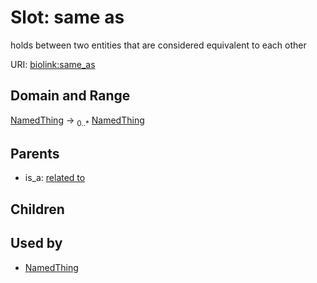 # Slot: same as


holds between two entities that are considered equivalent to each other

URI: [biolink:same_as](https://w3id.org/biolink/vocab/same_as)
## Domain and Range

[NamedThing](NamedThing.md) ->  <sub>0..*</sub> [NamedThing](NamedThing.md)
## Parents

 *  is_a: [related to](related_to.md)
## Children

## Used by

 * [NamedThing](NamedThing.md)
